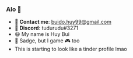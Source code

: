### Alo 👋

- 📧 **Contact me**: buido.huy99@gmail.com
- 💬 **Discord**: tudurudu#3271
- 😃 My name is Huy Bui
- 🌱 Sadge, but I game 🎮 too
- This is starting to look like a tinder profile lmao
